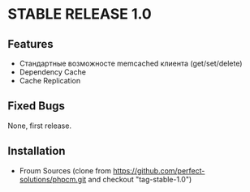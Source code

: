 STABLE RELEASE 1.0
==================

## Features

* Стандартные возможносте memcached клиента (get/set/delete)
* Dependency Cache
* Cache Replication

## Fixed Bugs

None, first release.

## Installation

* Froum Sources (clone from https://github.com/perfect-solutions/phpcm.git and checkout "tag-stable-1.0")

